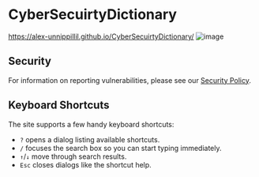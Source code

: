 # CyberSecuirtyDictionary

https://alex-unnippillil.github.io/CyberSecuirtyDictionary/
![image](https://github.com/Alex-Unnippillil/CyberSecuirtyDictionary/assets/24538548/c5a54c56-babb-485d-b01c-4fdfb186325b)

## Security

For information on reporting vulnerabilities, please see our [Security Policy](SECURITY.md).

## Keyboard Shortcuts

The site supports a few handy keyboard shortcuts:

- `?` opens a dialog listing available shortcuts.
- `/` focuses the search box so you can start typing immediately.
- `↑`/`↓` move through search results.
- `Esc` closes dialogs like the shortcut help.
